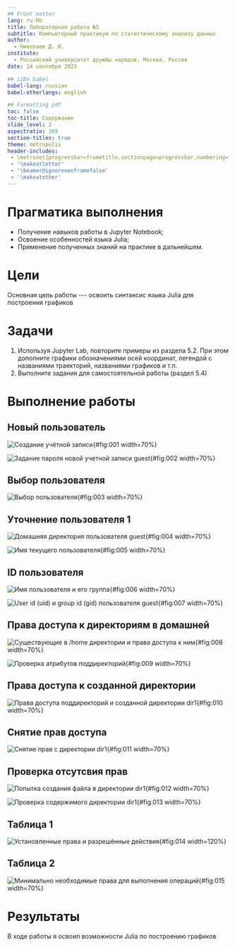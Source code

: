 ```yaml
---
## Front matter
lang: ru-RU
title: Лабораторная работа №5
subtitle: Компьютерный практикум по статистическому анализу данных
author:
  - Николаев Д. И.
institute:
  - Российский университет дружбы народов, Москва, Россия
date: 14 сентября 2023

## i18n babel
babel-lang: russian
babel-otherlangs: english

## Formatting pdf
toc: false
toc-title: Содержание
slide_level: 2
aspectratio: 169
section-titles: true
theme: metropolis
header-includes:
 - \metroset{progressbar=frametitle,sectionpage=progressbar,numbering=fraction}
 - '\makeatletter'
 - '\beamer@ignorenonframefalse'
 - '\makeatother'
---
```


# Прагматика выполнения

- Получение навыков работы в Jupyter Notebook;
- Освоение особенностей языка Julia;
- Применение полученных знаний на практике в дальнейшем.

# Цели

Основная цель работы --- освоить синтаксис языка Julia для построения графиков

# Задачи

1. Используя Jupyter Lab, повторите примеры из раздела 5.2. При этом дополните графики
обозначениями осей координат, легендой с названиями траекторий, названиями
графиков и т.п.
2. Выполните задания для самостоятельной работы (раздел 5.4)

# Выполнение работы

## Новый пользователь

![Создание учётной записи](image/1.png){#fig:001 width=70%}

![Задание пароля новой учетной записи guest](image/2.png){#fig:002 width=70%}

## Выбор пользователя

![Выбор пользователя](image/3.png){#fig:003 width=70%}

## Уточнение пользователя 1

![Домашняя директория пользователя guest](image/4.png){#fig:004 width=70%}

![Имя текущего пользователя](image/5.png){#fig:005 width=70%}

## ID пользователя

![Имя пользователя и его группа](image/6.png){#fig:006 width=70%}

![User id (uid) и group id (gid) пользователя guest](image/7.png){#fig:007 width=70%}

## Права доступа к директориям в домашней

![Существующие в /home директории и права доступа к ним](image/8.png){#fig:008 width=70%}

![Проверка атрибутов поддиректорий](image/9.png){#fig:009 width=70%}

## Права доступа к созданной директории

![Права доступа поддиректорий и созданной директории dir1](image/10.png){#fig:010 width=70%}

## Снятие прав доступа

![Снятие прав с директории dir1](image/11.png){#fig:011 width=70%}

## Проверка отсутсвия прав

![Попытка создания файла в директории dir1](image/12.png){#fig:012 width=70%}

![Проверка содержимого директории dir1](image/13.png){#fig:013 width=70%}

## Таблица 1

![Установленные права и разрешённые действия](image/14.png){#fig:014 width=120%}

## Таблица 2

![Минимально необходимые права для выполнения операций](image/15.png){#fig:015 width=70%}

# Результаты

В ходе работы я освоил возможности Julia по построению графиков
